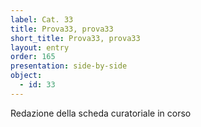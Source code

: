 ```yaml
---
label: Cat. 33
title: Prova33, prova33
short_title: Prova33, prova33
layout: entry
order: 165
presentation: side-by-side
object:
  - id: 33
---
```


Redazione della scheda curatoriale in corso
